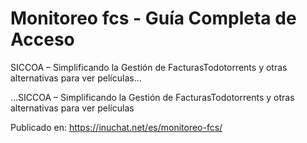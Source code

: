 # Monitoreo fcs - Guía Completa de Acceso

SICCOA &#8211; Simplificando la Gestión de FacturasTodotorrents y otras alternativas para ver películas...

...SICCOA &#8211; Simplificando la Gestión de FacturasTodotorrents y otras alternativas para ver películas

Publicado en: https://inuchat.net/es/monitoreo-fcs/